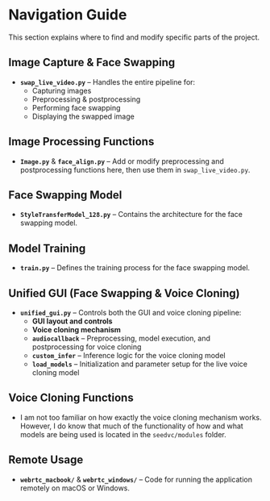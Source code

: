 # Navigation Guide

This section explains where to find and modify specific parts of the project.

## Image Capture & Face Swapping
- **`swap_live_video.py`** – Handles the entire pipeline for:
  - Capturing images
  - Preprocessing & postprocessing
  - Performing face swapping
  - Displaying the swapped image

## Image Processing Functions
- **`Image.py`** & **`face_align.py`** – Add or modify preprocessing and postprocessing functions here, then use them in `swap_live_video.py`.

## Face Swapping Model
- **`StyleTransferModel_128.py`** – Contains the architecture for the face swapping model.

## Model Training
- **`train.py`** – Defines the training process for the face swapping model.

## Unified GUI (Face Swapping & Voice Cloning)
- **`unified_gui.py`** – Controls both the GUI and voice cloning pipeline:
  - **GUI layout and controls**
  - **Voice cloning mechanism**
  - **`audiocallback`** – Preprocessing, model execution, and postprocessing for voice cloning
  - **`custom_infer`** – Inference logic for the voice cloning model
  - **`load_models`** – Initialization and parameter setup for the live voice cloning model
## Voice Cloning Functions
- I am not too familiar on how exactly the voice cloning mechanism works. However, I do know that much of the functionality of how and what models are being used is located in the `seedvc/modules` folder.

## Remote Usage
- **`webrtc_macbook/`** & **`webrtc_windows/`** – Code for running the application remotely on macOS or Windows.


